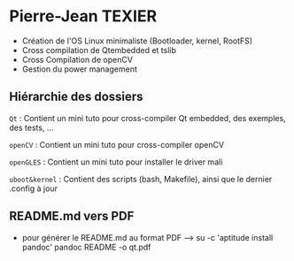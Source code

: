 Pierre-Jean TEXIER
============

- Création de l'OS Linux minimaliste (Bootloader, kernel, RootFS)
- Cross compilation de Qtembedded et tslib
- Cross Compilation de openCV
- Gestion du power management

Hiérarchie des dossiers
----------------------
`Qt` 
:   Contient un mini tuto pour cross-compiler Qt embedded, des exemples, des tests, ...

`openCV`
:   Contient un mini tuto pour cross-compiler openCV	

`openGLES` 
:   Contient un mini tuto pour installer le driver mali	

`uboot&kernel` 
:   Contient des scripts (bash, Makefile), ainsi que le dernier .config à jour

README.md vers PDF
------------------

- pour générer le README.md au format PDF -->
	su -c 'aptitude install pandoc' 
	pandoc README -o qt.pdf
